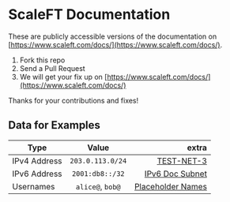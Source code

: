 # ScaleFT Documentation
These are publicly accessible versions of the documentation on [https://www.scaleft.com/docs/](https://www.scaleft.com/docs/).

1. Fork this repo
2. Send a Pull Request
3. We will get your fix up on [https://www.scaleft.com/docs/](https://www.scaleft.com/docs/)

Thanks for your contributions and fixes!

## Data for Examples

| Type        | Value           | extra  |
| ------------- |:-------------:| -----:|
| IPv4 Address | `203.0.113.0/24` | [TEST-NET-3](https://tools.ietf.org/html/rfc5737) |
| IPv6 Address | `2001:db8::/32` | [IPv6 Doc Subnet](https://en.wikipedia.org/wiki/IPv6_address#Documentation) |
| Usernames | `alice@`, `bob@` | [Placeholder Names](https://en.wikipedia.org/wiki/Alice_and_Bob)  |
